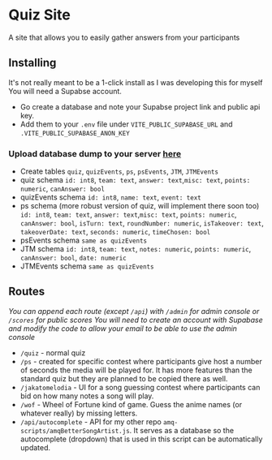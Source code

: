 # Quiz Site

A site that allows you to easily gather answers from your participants

## Installing
It's not really meant to be a 1-click install as I was developing this for myself
You will need a Supabse account. 
- Go create a database and note your Supabse project link and public api key. 
- Add them to your `.env` file under `VITE_PUBLIC_SUPABASE_URL` and `.VITE_PUBLIC_SUPABASE_ANON_KEY`
### Upload database dump to your server [here](https://github.com/4Lajf/quiz-site/blob/master/dump-postgres-202305301432)
- Create tables `quiz`, `quizEvents`, `ps`, `psEvents`, `JTM`, `JTMEvents`
- quiz schema `id: int8`, `team: text`, `answer: text`,`misc: text`, `points: numeric`, `canAnswer: bool`
- quizEvents schema `id: int8`, `name: text`, `event: text`
- ps schema 
(more robust version of quiz, will implement there soon too) 
`id: int8`, `team: text`, `answer: text`,`misc: text`, `points: numeric`, `canAnswer: bool`, `isTurn: text`, `roundNumber: numeric`, `isTakeover: text`, `takeoverDate: text`, `seconds: numeric`, `timeChosen: bool`
- psEvents schema `same as quizEvents`
- JTM schema `id: int8`, `team: text`, `notes: numeric`, `points: numeric`, `canAnswer: bool`, `date: numeric`
- JTMEvents schema `same as quizEvents`
## Routes
*You can append each route (except `/api`) with `/admin` for admin console or `/scores` for public scores
You will need to create an account with Supabase and modify the code to allow your email to be able to use the admin console*

- `/quiz` - normal quiz
- `/ps` - created for specific contest where participants give host a number of seconds the media will be played for. It has more features than the standard quiz but they are planned to be copied there as well. 
- `/jakatomelodia` - UI for a song guessing contest where participants can bid on how many notes a song will play.
- `/wof` - Wheel of Fortune kind of game. Guess the anime names (or whatever really) by missing letters. 
- `/api/autocomplete` - API for my other repo `amq-scripts/amqBetterSongArtist.js`. It serves as a database so the autocomplete (dropdown) that is used in this script can be automatically updated.
